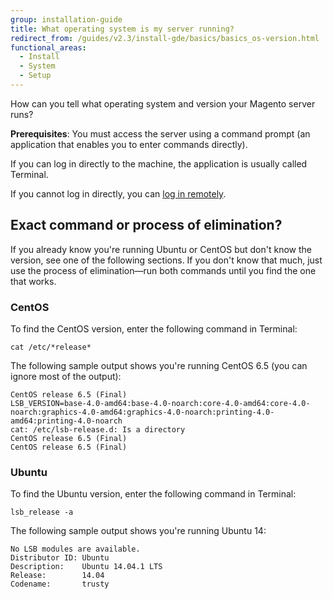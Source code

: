```yaml
---
group: installation-guide
title: What operating system is my server running?
redirect_from: /guides/v2.3/install-gde/basics/basics_os-version.html
functional_areas:
  - Install
  - System
  - Setup
---
```


How can you tell what operating system and version your Magento server runs? 

**Prerequisites**: You must access the server using a command prompt (an application that enables you to enter commands directly). 

If you can log in directly to the machine, the application is usually called Terminal. 

If you cannot log in directly, you can [log in remotely]({{page.baseurl}}/install/basics/ssh-login.html).

## Exact command or process of elimination?

If you already know you're running Ubuntu or CentOS but don't know the version, see one of the following sections. If you don't know that much, just use the process of elimination—run both commands until you find the one that works.

### CentOS

To find the CentOS version, enter the following command in Terminal:

```
cat /etc/*release*
```

The following sample output shows you're running CentOS 6.5 (you can ignore most of the output):

```
CentOS release 6.5 (Final)
LSB_VERSION=base-4.0-amd64:base-4.0-noarch:core-4.0-amd64:core-4.0-noarch:graphics-4.0-amd64:graphics-4.0-noarch:printing-4.0-amd64:printing-4.0-noarch
cat: /etc/lsb-release.d: Is a directory
CentOS release 6.5 (Final)
CentOS release 6.5 (Final)
```

### Ubuntu

To find the Ubuntu version, enter the following command in Terminal:

```
lsb_release -a
```

The following sample output shows you're running Ubuntu 14:

```
No LSB modules are available.
Distributor ID: Ubuntu
Description:    Ubuntu 14.04.1 LTS
Release:        14.04
Codename:       trusty
```

